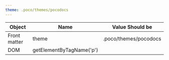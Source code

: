 ```yaml
---
theme: .poco/themes/pocodocs
---
```



| Object       | Name                              | Value Should be        |
| ------------ | --------------------------------- | ---------------------  |
| Front matter | theme                             | .poco/themes/pocodocs  | 
| DOM          | getElementByTagName('p')          |                        |  

